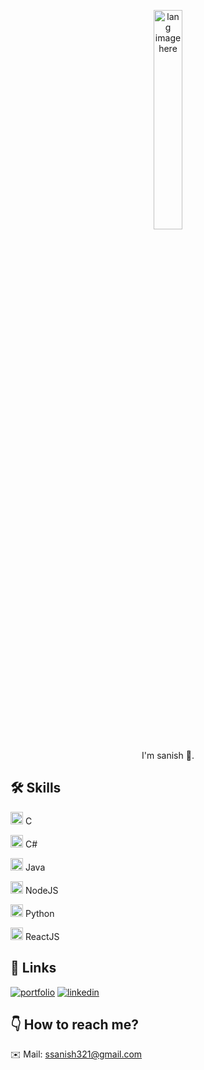 <p align="center"><img width="30%" src="https://github.com/alansmathew/alansmathew/raw/master/lang.gif" alt="lang image here" /></p>

<p align="center">I'm sanish 👋.</p>

## 🛠 Skills
<img width="20" src="https://upload.wikimedia.org/wikipedia/commons/thumb/1/18/C_Programming_Language.svg/695px-C_Programming_Language.svg.png" /> C

<img width="20" src="https://static.cdnlogo.com/logos/c/27/c.svg" /> C# 

<img width="20" src="https://nerdysoft.com/wp-content/uploads/2021/11/java-14-1.svg" /> Java

<img width="20" src="https://upload.wikimedia.org/wikipedia/commons/thumb/d/d9/Node.js_logo.svg/1280px-Node.js_logo.svg.png" /> NodeJS

<img width="20" src="https://external-content.duckduckgo.com/iu/?u=https%3A%2F%2Flogos-download.com%2Fwp-content%2Fuploads%2F2016%2F10%2FPython_logo_icon.png&f=1&nofb=1" /> Python

<img width="20" src="https://external-content.duckduckgo.com/iu/?u=http%3A%2F%2Flogos-download.com%2Fwp-content%2Fuploads%2F2016%2F09%2FReact_logo_logotype_emblem.png&f=1&nofb=1" /> ReactJS

## 🔗 Links
[![portfolio](https://img.shields.io/badge/my_portfolio-000?style=for-the-badge&logo=ko-fi&logoColor=white)](https://sanishrestha.com.np/)
[![linkedin](https://img.shields.io/badge/linkedin-0A66C2?style=for-the-badge&logo=linkedin&logoColor=white)](https://www.linkedin.com/in/sanishrestha/)
## 👇 How to reach me?
✉️ Mail: ssanish321@gmail.com
